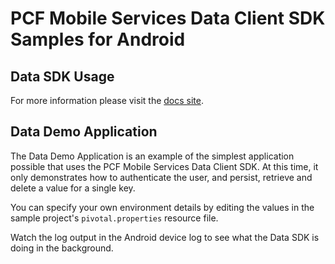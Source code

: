 # PCF Mobile Services Data Client SDK Samples for Android


## Data SDK Usage

For more information please visit the [docs site](http://docs.pivotal.io/mobile/data/android/).


## Data Demo Application

The Data Demo Application is an example of the simplest application possible that uses the PCF Mobile Services Data Client SDK.  At this time, it only demonstrates how to authenticate the user, and persist, retrieve and delete a value for a single key.

You can specify your own environment details by editing the values in the sample project's `pivotal.properties` resource file.

Watch the log output in the Android device log to see what the Data SDK is doing in the background.
